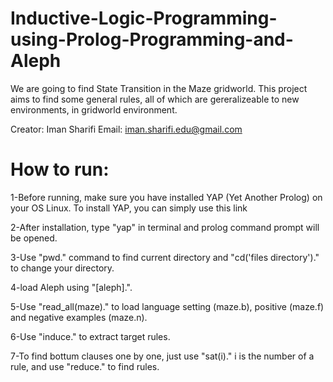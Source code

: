 # Inductive-Logic-Programming-using-Prolog-Programming-and-Aleph
We are going to find State Transition in the Maze gridworld. This project aims to find some general rules, all of which are gereralizeable to new environments, in gridworld environment.

Creator: Iman Sharifi
Email: iman.sharifi.edu@gmail.com

# How to run:

1-Before running, make sure you have installed YAP (Yet Another Prolog) on your OS Linux.
  To install YAP, you can simply use this link
  
2-After installation, type "yap" in terminal and prolog command prompt will be opened.

3-Use "pwd." command to find current directory and "cd('files directory')." to change your directory.

4-load Aleph using "[aleph].".

5-Use "read_all(maze)." to load language setting (maze.b), positive (maze.f) and negative examples (maze.n).

6-Use "induce." to extract target rules.

7-To find bottum clauses one by one, just use "sat(i)." i is the number of a rule, and use "reduce." to find rules.

